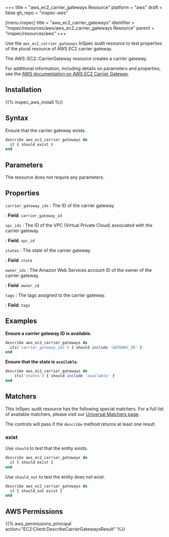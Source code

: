 +++
title = "aws_ec2_carrier_gateways Resource"
platform = "aws"
draft = false
gh_repo = "inspec-aws"

[menu.inspec]
title = "aws_ec2_carrier_gateways"
identifier = "inspec/resources/aws/aws_ec2_carrier_gateways Resource"
parent = "inspec/resources/aws"
+++

Use the `aws_ec2_carrier_gateways` InSpec audit resource to test properties of the plural resource of AWS EC2 carrier gateway.

The AWS::EC2::CarrierGateway resource creates a carrier gateway.

For additional information, including details on parameters and properties, see the [AWS documentation on AWS EC2 Carrier Gateway](https://docs.aws.amazon.com/AWSCloudFormation/latest/UserGuide/aws-resource-ec2-carriergateway.html).

## Installation

{{% inspec_aws_install %}}

## Syntax

Ensure that the carrier gateway exists.

```ruby
describe aws_ec2_carrier_gateways do
  it { should exist }
end
```

## Parameters

The resource does not require any parameters.

## Properties

`carrier_gateway_ids`
: The ID of the carrier gateway.

: **Field**: `carrier_gateway_id`

`vpc_ids`
: The ID of the VPC (Virtual Private Cloud) associated with the carrier gateway.

: **Field**: `vpc_id`

`states`
: The state of the carrier gateway.

: **Field**: `state`

`owner_ids`
: The Amazon Web Services account ID of the owner of the carrier gateway.

: **Field**: `owner_id`

`tags`
: The tags assigned to the carrier gateway.

: **Field**: `tags`

## Examples

**Ensure a carrier gateway ID is available.**

```ruby
describe aws_ec2_carrier_gateways do
  its('carrier_gateway_ids') { should include 'GATEWAY_ID' }
end
```

**Ensure that the state is `available`.**

```ruby
describe aws_ec2_carrier_gateways do
    its('states') { should include 'available' }
end
```

## Matchers

This InSpec audit resource has the following special matchers. For a full list of available matchers, please visit our [Universal Matchers page](https://www.inspec.io/docs/reference/matchers/).

The controls will pass if the `describe` method returns at least one result.

### exist

Use `should` to test that the entity exists.

```ruby
describe aws_ec2_carrier_gateways do
  it { should exist }
end
```

Use `should_not` to test the entity does not exist.

```ruby
describe aws_ec2_carrier_gateways do
  it { should_not exist }
end
```

## AWS Permissions

{{% aws_permissions_principal action="EC2:Client:DescribeCarrierGatewaysResult" %}}
